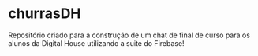 # churrasDH

Repositório criado para a construção de um chat de final de curso para os alunos da Digital House utilizando a suite do Firebase!